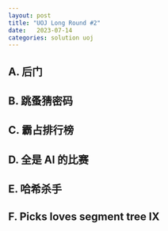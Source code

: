 ```yaml
---
layout: post
title: "UOJ Long Round #2"
date:   2023-07-14
categories: solution uoj
---
```


## A. 后门

## B. 跳蚤猜密码

## C. 霸占排行榜

## D. 全是 AI 的比赛

## E. 哈希杀手

## F. Picks loves segment tree IX